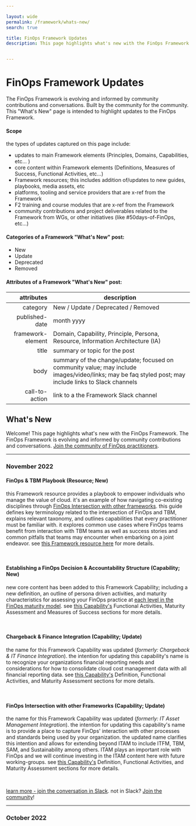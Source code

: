 ```yaml
---

layout: wide
permalink: /framework/whats-new/
search: true

title: FinOps Framework Updates
description: This page highlights what's new with the FinOps Framework.  The FinOps Framework is evolving and informed by community contributions and conversations.


---
```

# FinOps Framework Updates

The FinOps Framework is evolving and informed by community contributions and conversations.  Built by the community for the community.  This "What's New" page is intended to highlight updates to the FinOps Framework.


#### Scope
the types of updates captured on this page include:
- updates to main Framework elements (Principles, Domains, Capabilities, etc... )
- core content within Framework elements (Definitions, Measures of Success, Functional Activities, etc…)
- Framework resources; this includes addition of/updates to new guides, playbooks, media assets, etc
- platforms, tooling and service providers that are x-ref from the Framework
- F2 training and course modules that are x-ref from the Framework
- community contributions and project deliverables related to the Framework from WGs, or other initiatives (like #50days-of-FinOps, etc…)



#### Categories of a Framework "What's New" post:
- New
- Update
- Deprecated
- Removed



#### Attributes of a Framework "What's New" post:

| attributes | description  |
|---:|---|
| category | New / Update / Deprecated / Removed |
| published-date | month yyyy |
| framework-element | Domain, Capability, Principle, Persona, Resource, Information Architecture (IA) |
| title | summary or topic for the post |
| body | summary of the change/update; focused on community value; may include images/video/links; may be faq styled post; may include links to Slack channels |
| call-to-action | link to a the Framework Slack channel |




## What's New
Welcome! This page highlights what's new with the FinOps Framework.  The FinOps Framework is evolving and informed by community contributions and conversations.  [Join the community of FinOps practitioners](https://www.finops.org/membership/).


---
### November 2022

#### FinOps & TBM Playbook (Resource; New)
this Framework resource provides a playbook to empower individuals who manage the value of cloud. it's an example of how navigating co-existing disciplines through [FinOps Intersection with other frameworks](https://www.finops.org/framework/capabilities/asset-management/). this guide defines key terminology related to the intersection of FinOps and TBM, explains relevant taxonomy, and outlines capabilities that every practitioner must be familiar with. it explores common use cases where FinOps teams benefit from interaction with TBM teams as well as success stories and common pitfalls that teams may encounter when embarking on a joint endeavor. see [this Framework resource here](https://www.finops.org/projects/finops-tbm-navigating-coexisting-disciplines/) for more details.


&nbsp;

#### Establishing a FinOps Decision & Accountability Structure (Capability; New)
new core content has been added to this Framework Capability; including a new definition, an outline of persona driven activities, and maturity characteristics for assessing your FinOps practice at [each level in the FinOps maturity model](https://www.finops.org/framework/maturity-model/). see [this Capability's](https://www.finops.org/framework/capabilities/decision-accountability-structure) Functional Activities, Maturity Assessment and Measures of Success sections for more details.


&nbsp;

#### Chargeback & Finance Integration (Capability; Update)
the name for this Framework Capability was updated (_formerly: Chargeback & IT Finance Integration_). the intention for updating this capability's name is to recognize your organizations financial reporting needs and considerations for how to consolidate cloud cost management data with all financial reporting data. see [this Capability's](https://www.finops.org/framework/capabilities/chargeback/) Definition, Functional Activities, and Maturity Assessment sections for more details.

&nbsp;

#### FinOps Intersection with other Frameworks (Capability; Update)
the name for this Framework Capability was updated (_formerly:  IT Asset Management Integration_). the intention for updating this capability's name is to provide a place to capture FinOps' interaction with other processes and standards being used by your organization. the updated name clarifies this intention and allows for extending beyond ITAM to include ITFM, TBM, SAM, and Sustainability among others. ITAM plays an important role with FinOps and we will continue investing in the ITAM content here with future working-groups. see [this Capability's](https://www.finops.org/framework/capabilities/asset-management/) Definition, Functional Activities, and Maturity Assessment sections for more details.


&nbsp;

[learn more - join the conversation in Slack](https://finopsfoundation.slack.com/archives/C01UANLEPDW). not in Slack? [Join the community](https://www.finops.org/membership/)!


---
### October 2022
